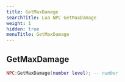 ```yaml
---
title: GetMaxDamage
searchTitle: Lua NPC GetMaxDamage
weight: 1
hidden: true
menuTitle: GetMaxDamage
---
```

## GetMaxDamage
```lua
NPC:GetMaxDamage(number level); -- number
```